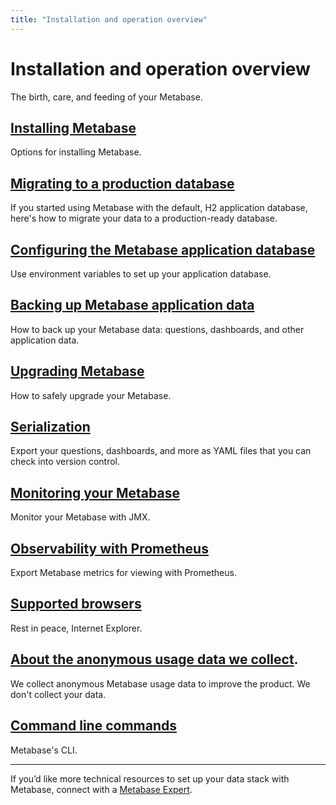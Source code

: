 ```yaml
---
title: "Installation and operation overview"
---
```


# Installation and operation overview

The birth, care, and feeding of your Metabase.

## [Installing Metabase](../installing-metabase.md)

Options for installing Metabase.

## [Migrating to a production database](../migrating-from-h2.md)

If you started using Metabase with the default, H2 application database, here's how to migrate your data to a production-ready database.

## [Configuring the Metabase application database](../configuring-application-database.md)

Use environment variables to set up your application database.

## [Backing up Metabase application data](../backing-up-metabase-application-data.md)

How to back up your Metabase data: questions, dashboards, and other application data.

## [Upgrading Metabase](upgrading-metabase.md)

How to safely upgrade your Metabase.

## [Serialization](../serialization.md)

Export your questions, dashboards, and more as YAML files that you can check into version control.

## [Monitoring your Metabase](../monitoring-metabase.md)

Monitor your Metabase with JMX.

## [Observability with Prometheus](../observability-with-prometheus.md)

Export Metabase metrics for viewing with Prometheus.

## [Supported browsers](../supported-browsers.md)

Rest in peace, Internet Explorer.

## [About the anonymous usage data we collect](../information-collection.md).

We collect anonymous Metabase usage data to improve the product. We don't collect your data.

## [Command line commands](../commands.md)

Metabase's CLI.

---

If you’d like more technical resources to set up your data stack with Metabase, connect with a [Metabase Expert](https://www.metabase.com/partners/).
